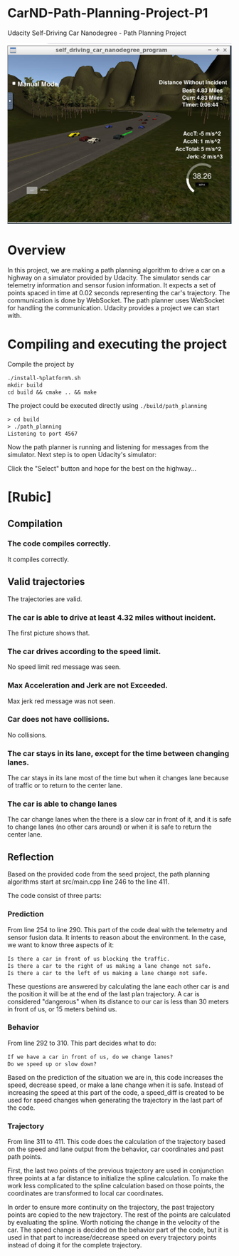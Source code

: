 # CarND-Path-Planning-Project-P1
Udacity Self-Driving Car Nanodegree - Path Planning Project

![Driving](./images/itworks.PNG)

# Overview

In this project, we are making a path planning algorithm to drive a car on a highway on a simulator provided by Udacity. The simulator sends car telemetry information and sensor fusion information. It expects a set of points spaced in time at 0.02 seconds representing the car's trajectory. The communication is done by WebSocket. The path planner uses WebSocket for handling the communication. Udacity provides a project we can start with.

# Compiling and executing the project

Compile the project by

```
./install-%platform%.sh
mkdir build
cd build && cmake .. && make
```

The project could be executed directly using `./build/path_planning`

```
> cd build
> ./path_planning
Listening to port 4567
```

Now the path planner is running and listening for messages from the simulator. Next step is to open Udacity's simulator:


Click the "Select" button and hope for the best on the highway...

# [Rubic]

## Compilation

### The code compiles correctly.
It compiles correctly.

## Valid trajectories
The trajectories are valid.

### The car is able to drive at least 4.32 miles without incident.
The first picture shows that.

### The car drives according to the speed limit.
No speed limit red message was seen.

### Max Acceleration and Jerk are not Exceeded.
Max jerk red message was not seen.

### Car does not have collisions.
No collisions.

### The car stays in its lane, except for the time between changing lanes.
The car stays in its lane most of the time but when it changes lane because of traffic or to return to the center lane.

### The car is able to change lanes
The car change lanes when the there is a slow car in front of it, and it is safe to change lanes (no other cars around) or when it is safe to return the center lane.

## Reflection

Based on the provided code from the seed project, the path planning algorithms start at src/main.cpp line 246 to the line 411.

The code consist of three parts:

### Prediction
From line 254 to line 290. This part of the code deal with the telemetry and sensor fusion data. It intents to reason about the environment. In the case, we want to know three aspects of it:
```
Is there a car in front of us blocking the traffic.
Is there a car to the right of us making a lane change not safe.
Is there a car to the left of us making a lane change not safe.
```
These questions are answered by calculating the lane each other car is and the position it will be at the end of the last plan trajectory. A car is considered "dangerous" when its distance to our car is less than 30 meters in front of us, or 15 meters behind us.

### Behavior
From line 292 to 310. This part decides what to do:
```
If we have a car in front of us, do we change lanes?
Do we speed up or slow down?
```
Based on the prediction of the situation we are in, this code increases the speed, decrease speed, or make a lane change when it is safe. Instead of increasing the speed at this part of the code, a speed_diff is created to be used for speed changes when generating the trajectory in the last part of the code.

### Trajectory
From line 311 to 411. This code does the calculation of the trajectory based on the speed and lane output from the behavior, car coordinates and past path points.

First, the last two points of the previous trajectory are used in conjunction three points at a far distance to initialize the spline calculation. To make the work less complicated to the spline calculation based on those points, the coordinates are transformed to local car coordinates.

In order to ensure more continuity on the trajectory, the past trajectory points are copied to the new trajectory. The rest of the points are calculated by evaluating the spline. Worth noticing the change in the velocity of the car. The speed change is decided on the behavior part of the code, but it is used in that part to increase/decrease speed on every trajectory points instead of doing it for the complete trajectory.
